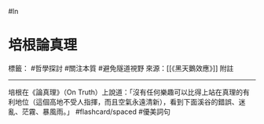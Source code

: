 #ln 
# 培根論真理
標籤： #哲學探討 #關注本質 #避免隧道視野 
來源：[[《黑天鵝效應》]] 附註

---

培根在《論真理》（On Truth）上說道：「沒有任何樂趣可以比得上站在真理的有利地位（這個高地不受人指揮，而且空氣永遠清新），看到下面溪谷的錯誤、迷亂、茫霧、暴風雨。」 #flashcard/spaced #優美詞句